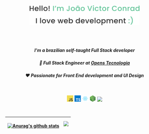 <br />

<p align="center"><img width="350px" src="title.png"></p>

<br />
<br />

<h5 align="center">I'm a brazilian self-taught Full Stack developer</h5>
<h5 align="center">💼 Full Stack Engineer at <a href="http://opens.com.br">Opens Tecnologia</a></h5>
<h5 align="center">❤️ Passionate for Front End development and UI Design</h5>

<br />
<p align="center">
<code><img height="20" src="https://raw.githubusercontent.com/github/explore/80688e429a7d4ef2fca1e82350fe8e3517d3494d/topics/javascript/javascript.png"></code>
<code><img height="20" src="https://raw.githubusercontent.com/github/explore/80688e429a7d4ef2fca1e82350fe8e3517d3494d/topics/typescript/typescript.png"></code>
<code><img height="20" src="https://raw.githubusercontent.com/github/explore/80688e429a7d4ef2fca1e82350fe8e3517d3494d/topics/react/react.png"></code>
<code><img height="20" src="https://raw.githubusercontent.com/github/explore/80688e429a7d4ef2fca1e82350fe8e3517d3494d/topics/nodejs/nodejs.png"></code>    
<code><img height="20" src="https://upload.wikimedia.org/wikipedia/commons/thumb/9/95/Vue.js_Logo_2.svg/1184px-Vue.js_Logo_2.svg.png"></code>    
</p>

<br />

| <p align="center"><a href="https://github.com/anuraghazra/github-readme-stats"><img align="center" src="https://github-readme-stats.vercel.app/api?username=conrage&show_icons=true&include_all_commits=true&theme=vue&hide_border=true" alt="Anurag's github stats" /></a> | <a href="https://github.com/anuraghazra/github-readme-stats"><img align="center" src="https://github-readme-stats.vercel.app/api/top-langs/?username=conrage&layout=compact&theme=vue&hide_border=true" /></a></p> |
| ------------- | ------------- |
